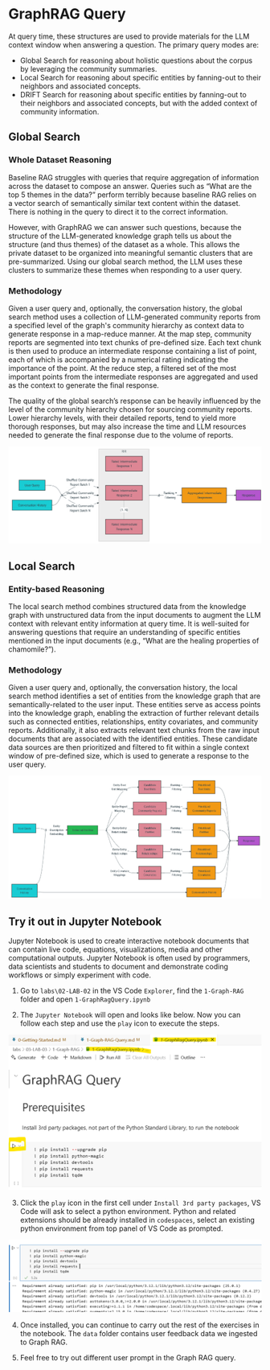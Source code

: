 # GraphRAG Query

At query time, these structures are used to provide materials for the LLM context window when answering a question. The primary query modes are:

- Global Search for reasoning about holistic questions about the corpus by leveraging the community summaries.
- Local Search for reasoning about specific entities by fanning-out to their neighbors and associated concepts.
- DRIFT Search for reasoning about specific entities by fanning-out to their neighbors and associated concepts, but with the added context of community information.

## Global Search

### Whole Dataset Reasoning

Baseline RAG struggles with queries that require aggregation of information across the dataset to compose an answer. Queries such as “What are the top 5 themes in the data?” perform terribly because baseline RAG relies on a vector search of semantically similar text content within the dataset. There is nothing in the query to direct it to the correct information.

However, with GraphRAG we can answer such questions, because the structure of the LLM-generated knowledge graph tells us about the structure (and thus themes) of the dataset as a whole. This allows the private dataset to be organized into meaningful semantic clusters that are pre-summarized. Using our global search method, the LLM uses these clusters to summarize these themes when responding to a user query.

### Methodology

Given a user query and, optionally, the conversation history, the global search method uses a collection of LLM-generated community reports from a specified level of the graph's community hierarchy as context data to generate response in a map-reduce manner. At the map step, community reports are segmented into text chunks of pre-defined size. Each text chunk is then used to produce an intermediate response containing a list of point, each of which is accompanied by a numerical rating indicating the importance of the point. At the reduce step, a filtered set of the most important points from the intermediate responses are aggregated and used as the context to generate the final response.

The quality of the global search’s response can be heavily influenced by the level of the community hierarchy chosen for sourcing community reports. Lower hierarchy levels, with their detailed reports, tend to yield more thorough responses, but may also increase the time and LLM resources needed to generate the final response due to the volume of reports.

![alt text](images/graphrag-global.png)


## Local Search

### Entity-based Reasoning

The local search method combines structured data from the knowledge graph with unstructured data from the input documents to augment the LLM context with relevant entity information at query time. It is well-suited for answering questions that require an understanding of specific entities mentioned in the input documents (e.g., “What are the healing properties of chamomile?”).

### Methodology

Given a user query and, optionally, the conversation history, the local search method identifies a set of entities from the knowledge graph that are semantically-related to the user input. These entities serve as access points into the knowledge graph, enabling the extraction of further relevant details such as connected entities, relationships, entity covariates, and community reports. Additionally, it also extracts relevant text chunks from the raw input documents that are associated with the identified entities. These candidate data sources are then prioritized and filtered to fit within a single context window of pre-defined size, which is used to generate a response to the user query.

![alt text](images/graphrag-local.png)


## Try it out in Jupyter Notebook

Jupyter Notebook is used to create interactive notebook documents that can contain live code, equations, visualizations, media and other computational outputs. Jupyter Notebook is often used by programmers, data scientists and students to document and demonstrate coding workflows or simply experiment with code.

1. Go to `labs\02-LAB-02` in the VS Code `Explorer`, find the `1-Graph-RAG` folder and open `1-GraphRagQuery.ipynb`

2. The `Jupyter Notebook` will open and looks like below. Now you can follow each step and use the `play` icon to execute the steps.

![alt text](images/graphrag-notebook.png)

3. Click the `play` icon in the first cell under `Install 3rd party packages`, VS Code will ask to select a python environment. Python and related extensions should be already installed in `codespaces`, select an existing python environment from top panel of VS Code as prompted.

![alt text](images/graphrag-install.png)

4. Once installed, you can continue to carry out the rest of the exercises in the notebook. The `data` folder contains user feedback data we ingested to Graph RAG.

5. Feel free to try out different user prompt in the Graph RAG query.

